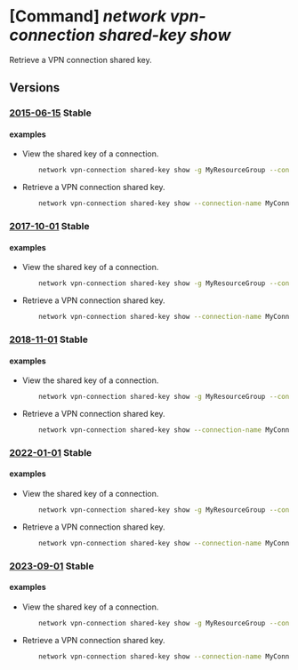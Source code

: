 # [Command] _network vpn-connection shared-key show_

Retrieve a VPN connection shared key.

## Versions

### [2015-06-15](/Resources/mgmt-plane/L3N1YnNjcmlwdGlvbnMve30vcmVzb3VyY2Vncm91cHMve30vcHJvdmlkZXJzL21pY3Jvc29mdC5uZXR3b3JrL2Nvbm5lY3Rpb25zL3t9L3NoYXJlZGtleQ==/2015-06-15.xml) **Stable**

<!-- mgmt-plane /subscriptions/{}/resourcegroups/{}/providers/microsoft.network/connections/{}/sharedkey 2015-06-15 -->

#### examples

- View the shared key of a connection.
    ```bash
        network vpn-connection shared-key show -g MyResourceGroup --connection-name MyConnection
    ```

- Retrieve a VPN connection shared key.
    ```bash
        network vpn-connection shared-key show --connection-name MyConnection --resource-group MyResourceGroup --subscription MySubscription
    ```

### [2017-10-01](/Resources/mgmt-plane/L3N1YnNjcmlwdGlvbnMve30vcmVzb3VyY2Vncm91cHMve30vcHJvdmlkZXJzL21pY3Jvc29mdC5uZXR3b3JrL2Nvbm5lY3Rpb25zL3t9L3NoYXJlZGtleQ==/2017-10-01.xml) **Stable**

<!-- mgmt-plane /subscriptions/{}/resourcegroups/{}/providers/microsoft.network/connections/{}/sharedkey 2017-10-01 -->

#### examples

- View the shared key of a connection.
    ```bash
        network vpn-connection shared-key show -g MyResourceGroup --connection-name MyConnection
    ```

- Retrieve a VPN connection shared key.
    ```bash
        network vpn-connection shared-key show --connection-name MyConnection --resource-group MyResourceGroup --subscription MySubscription
    ```

### [2018-11-01](/Resources/mgmt-plane/L3N1YnNjcmlwdGlvbnMve30vcmVzb3VyY2Vncm91cHMve30vcHJvdmlkZXJzL21pY3Jvc29mdC5uZXR3b3JrL2Nvbm5lY3Rpb25zL3t9L3NoYXJlZGtleQ==/2018-11-01.xml) **Stable**

<!-- mgmt-plane /subscriptions/{}/resourcegroups/{}/providers/microsoft.network/connections/{}/sharedkey 2018-11-01 -->

#### examples

- View the shared key of a connection.
    ```bash
        network vpn-connection shared-key show -g MyResourceGroup --connection-name MyConnection
    ```

- Retrieve a VPN connection shared key.
    ```bash
        network vpn-connection shared-key show --connection-name MyConnection --resource-group MyResourceGroup --subscription MySubscription
    ```

### [2022-01-01](/Resources/mgmt-plane/L3N1YnNjcmlwdGlvbnMve30vcmVzb3VyY2Vncm91cHMve30vcHJvdmlkZXJzL21pY3Jvc29mdC5uZXR3b3JrL2Nvbm5lY3Rpb25zL3t9L3NoYXJlZGtleQ==/2022-01-01.xml) **Stable**

<!-- mgmt-plane /subscriptions/{}/resourcegroups/{}/providers/microsoft.network/connections/{}/sharedkey 2022-01-01 -->

#### examples

- View the shared key of a connection.
    ```bash
        network vpn-connection shared-key show -g MyResourceGroup --connection-name MyConnection
    ```

- Retrieve a VPN connection shared key.
    ```bash
        network vpn-connection shared-key show --connection-name MyConnection --resource-group MyResourceGroup --subscription MySubscription
    ```

### [2023-09-01](/Resources/mgmt-plane/L3N1YnNjcmlwdGlvbnMve30vcmVzb3VyY2Vncm91cHMve30vcHJvdmlkZXJzL21pY3Jvc29mdC5uZXR3b3JrL2Nvbm5lY3Rpb25zL3t9L3NoYXJlZGtleQ==/2023-09-01.xml) **Stable**

<!-- mgmt-plane /subscriptions/{}/resourcegroups/{}/providers/microsoft.network/connections/{}/sharedkey 2023-09-01 -->

#### examples

- View the shared key of a connection.
    ```bash
        network vpn-connection shared-key show -g MyResourceGroup --connection-name MyConnection
    ```

- Retrieve a VPN connection shared key.
    ```bash
        network vpn-connection shared-key show --connection-name MyConnection --resource-group MyResourceGroup --subscription MySubscription
    ```
